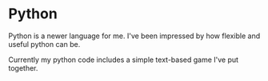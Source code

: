 # Python
Python is a newer language for me.  I've been impressed by how flexible and useful python can be.

Currently my python code includes a simple text-based game I've put together.
